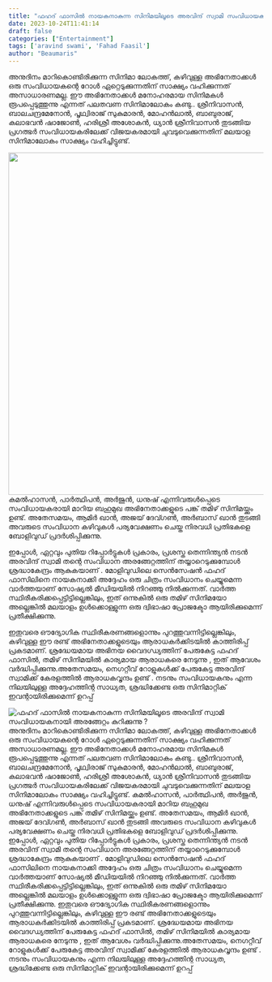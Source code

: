 ```yaml
---
title: "ഫഹദ് ഫാസിൽ നായകനാകുന്ന സിനിമയിലൂടെ അരവിന്ദ് സ്വാമി സംവിധായകനായി അരങ്ങേറ്റം കുറിക്കുന്നു ?"
date: 2023-10-24T11:41:14
draft: false
categories: ["Entertainment"]
tags: ['aravind swami', 'Fahad Faasil']
author: "Beaumaris"
---
```


അനുദിനം മാറികൊണ്ടിരിക്കുന്ന സിനിമാ ലോകത്ത്, കഴിവുള്ള അഭിനേതാക്കൾ ഒരു സംവിധായകന്റെ റോൾ ഏറ്റെടുക്കുന്നതിന് സാക്ഷ്യം വഹിക്കുന്നത് അസാധാരണമല്ല. ഈ അഭിനേതാക്കൾ മനോഹരമായ സിനിമകൾ രൂപപ്പെടുത്തുന്നു എന്നത് പലതവണ സിനിമാലോകം കണ്ടു.. ശ്രീനിവാസൻ, ബാലചന്ദ്രമേനോൻ, പൃഥ്വിരാജ് സുകുമാരൻ, മോഹൻലാൽ, ബാബുരാജ്, കലാഭവൻ ഷാജോൺ, ഹരിശ്രീ അശോകൻ, ധ്യാൻ ശ്രീനിവാസൻ തുടങ്ങിയ പ്രഗത്ഭർ സംവിധായകരിലേക്ക് വിജയകരമായി ചുവടുവെക്കുന്നതിന് മലയാള സിനിമാലോകം സാക്ഷ്യം വഹിച്ചിട്ടുണ്ട്.

<img class="size-full wp-image-426564 aligncenter" src="https://cdn.boolokam.com/articles/2023/10/ca.jpg" alt="" width="796" height="675" />കമൽഹാസൻ, പാർത്ഥിപൻ, അർജുൻ, ധനുഷ് എന്നിവരുൾപ്പെടെ സംവിധായകരായി മാറിയ ബഹുമുഖ അഭിനേതാക്കളുടെ പങ്ക് തമിഴ് സിനിമയ്ക്കും ഉണ്ട്. അതേസമയം, ആമിർ ഖാൻ, അജയ് ദേവ്ഗൺ, അർബാസ് ഖാൻ തുടങ്ങി അവരുടെ സംവിധാന കഴിവുകൾ പര്യവേക്ഷണം ചെയ്ത നിരവധി പ്രതിഭകളെ ബോളിവുഡ് പ്രദർശിപ്പിക്കുന്നു.

ഇപ്പോൾ, ഏറ്റവും പുതിയ റിപ്പോർട്ടുകൾ പ്രകാരം, പ്രശസ്ത തെന്നിന്ത്യൻ നടൻ അരവിന്ദ് സ്വാമി തന്റെ സംവിധാന അരങ്ങേറ്റത്തിന് തയ്യാറെടുക്കുമ്പോൾ ശ്രദ്ധാകേന്ദ്രം ആകുകയാണ് . മോളിവുഡിലെ സെൻസേഷൻ ഫഹദ് ഫാസിലിനെ നായകനാക്കി അദ്ദേഹം ഒരു ചിത്രം സംവിധാനം ചെയ്യുമെന്ന വാർത്തയാണ് സോഷ്യൽ മീഡിയയിൽ നിറഞ്ഞു നിൽക്കുന്നത്. വാർത്ത സ്ഥിരീകരിക്കപ്പെട്ടിട്ടില്ലെങ്കിലും, ഇത് ഒന്നുകിൽ ഒരു തമിഴ് സിനിമയോ അല്ലെങ്കിൽ മലയാളം ഉൾക്കൊള്ളുന്ന ഒരു ദ്വിഭാഷാ പ്രോജക്ടോ ആയിരിക്കുമെന്ന് പ്രതീക്ഷിക്കുന്നു.

ഇതുവരെ ഔദ്യോഗിക സ്ഥിരീകരണങ്ങളൊന്നും പുറത്തുവന്നിട്ടില്ലെങ്കിലും, കഴിവുള്ള ഈ രണ്ട് അഭിനേതാക്കളുടെയും ആരാധകർക്കിടയിൽ കാത്തിരിപ്പ് പ്രകടമാണ്. ശ്രദ്ധേയമായ അഭിനയ വൈദഗ്ധ്യത്തിന് പേരുകേട്ട ഫഹദ് ഫാസിൽ, തമിഴ് സിനിമയിൽ കാര്യമായ ആരാധകരെ നേടുന്നു , ഇത് ആവേശം വർദ്ധിപ്പിക്കുന്നു.അതേസമയം, നെഗറ്റീവ് റോളുകൾക്ക് പേരുകേട്ട അരവിന്ദ് സ്വാമിക്ക് കേരളത്തിൽ ആരാധകവൃന്ദം ഉണ്ട് . നടനും സംവിധായകനും എന്ന നിലയിലുള്ള അദ്ദേഹത്തിന്റ സാധ്യത, ശ്രദ്ധിക്കേണ്ട ഒരു സിനിമാറ്റിക് ഇവന്റായിരിക്കുമെന്ന് ഉറപ്പ്


![ഫഹദ് ഫാസിൽ നായകനാകുന്ന സിനിമയിലൂടെ അരവിന്ദ് സ്വാമി സംവിധായകനായി അരങ്ങേറ്റം കുറിക്കുന്നു ?](https://cdn.boolokam.com/articles/2023/10/ca.jpg)അനുദിനം മാറികൊണ്ടിരിക്കുന്ന സിനിമാ ലോകത്ത്, കഴിവുള്ള അഭിനേതാക്കൾ ഒരു സംവിധായകന്റെ റോൾ ഏറ്റെടുക്കുന്നതിന് സാക്ഷ്യം വഹിക്കുന്നത് അസാധാരണമല്ല. ഈ അഭിനേതാക്കൾ മനോഹരമായ സിനിമകൾ രൂപപ്പെടുത്തുന്നു എന്നത് പലതവണ സിനിമാലോകം കണ്ടു.. ശ്രീനിവാസൻ, ബാലചന്ദ്രമേനോൻ, പൃഥ്വിരാജ് സുകുമാരൻ, മോഹൻലാൽ, ബാബുരാജ്, കലാഭവൻ ഷാജോൺ, ഹരിശ്രീ അശോകൻ, ധ്യാൻ ശ്രീനിവാസൻ തുടങ്ങിയ പ്രഗത്ഭർ സംവിധായകരിലേക്ക് വിജയകരമായി ചുവടുവെക്കുന്നതിന് മലയാള സിനിമാലോകം സാക്ഷ്യം വഹിച്ചിട്ടുണ്ട്. കമൽഹാസൻ, പാർത്ഥിപൻ, അർജുൻ, ധനുഷ് എന്നിവരുൾപ്പെടെ സംവിധായകരായി മാറിയ ബഹുമുഖ അഭിനേതാക്കളുടെ പങ്ക് തമിഴ് സിനിമയ്ക്കും ഉണ്ട്. അതേസമയം, ആമിർ ഖാൻ, അജയ് ദേവ്ഗൺ, അർബാസ് ഖാൻ തുടങ്ങി അവരുടെ സംവിധാന കഴിവുകൾ പര്യവേക്ഷണം ചെയ്ത നിരവധി പ്രതിഭകളെ ബോളിവുഡ് പ്രദർശിപ്പിക്കുന്നു. ഇപ്പോൾ, ഏറ്റവും പുതിയ റിപ്പോർട്ടുകൾ പ്രകാരം, പ്രശസ്ത തെന്നിന്ത്യൻ നടൻ അരവിന്ദ് സ്വാമി തന്റെ സംവിധാന അരങ്ങേറ്റത്തിന് തയ്യാറെടുക്കുമ്പോൾ ശ്രദ്ധാകേന്ദ്രം ആകുകയാണ് . മോളിവുഡിലെ സെൻസേഷൻ ഫഹദ് ഫാസിലിനെ നായകനാക്കി അദ്ദേഹം ഒരു ചിത്രം സംവിധാനം ചെയ്യുമെന്ന വാർത്തയാണ് സോഷ്യൽ മീഡിയയിൽ നിറഞ്ഞു നിൽക്കുന്നത്. വാർത്ത സ്ഥിരീകരിക്കപ്പെട്ടിട്ടില്ലെങ്കിലും, ഇത് ഒന്നുകിൽ ഒരു തമിഴ് സിനിമയോ അല്ലെങ്കിൽ മലയാളം ഉൾക്കൊള്ളുന്ന ഒരു ദ്വിഭാഷാ പ്രോജക്ടോ ആയിരിക്കുമെന്ന് പ്രതീക്ഷിക്കുന്നു. ഇതുവരെ ഔദ്യോഗിക സ്ഥിരീകരണങ്ങളൊന്നും പുറത്തുവന്നിട്ടില്ലെങ്കിലും, കഴിവുള്ള ഈ രണ്ട് അഭിനേതാക്കളുടെയും ആരാധകർക്കിടയിൽ കാത്തിരിപ്പ് പ്രകടമാണ്. ശ്രദ്ധേയമായ അഭിനയ വൈദഗ്ധ്യത്തിന് പേരുകേട്ട ഫഹദ് ഫാസിൽ, തമിഴ് സിനിമയിൽ കാര്യമായ ആരാധകരെ നേടുന്നു , ഇത് ആവേശം വർദ്ധിപ്പിക്കുന്നു.അതേസമയം, നെഗറ്റീവ് റോളുകൾക്ക് പേരുകേട്ട അരവിന്ദ് സ്വാമിക്ക് കേരളത്തിൽ ആരാധകവൃന്ദം ഉണ്ട് . നടനും സംവിധായകനും എന്ന നിലയിലുള്ള അദ്ദേഹത്തിന്റ സാധ്യത, ശ്രദ്ധിക്കേണ്ട ഒരു സിനിമാറ്റിക് ഇവന്റായിരിക്കുമെന്ന് ഉറപ്പ്
